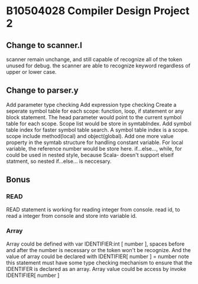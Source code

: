# B10504028 Compiler Design Project 2
## Change to scanner.l
scanner remain unchange, and still capable of recognize all of the token unused for debug.
the scanner are able to recognize keyword regardless of upper or lower case.
## Change to parser.y
Add parameter type checking
Add expression type checking
Create a seperate symbol table for each scope: function, loop, if statement or any block statement. The head parameter would point to the current symbol table for each scope. Scope list would be store in symtabIndex.
Add symbol table index for faster symbol table search.
A symbol table index is a scope. scope include method(local) and object(global).
Add one more value property in the symtab structure for handling constant variable. For local variable, the reference number would be store here.
if...else..., while, for could be used in nested style, because Scala- doesn't support elseif statment, so nested if...else... is neccesary.

## Bonus
### READ
READ statement is working for reading integer from console. read id, to read a integer from console and store into variable id.
### Array
Array could be defined with var IDENTIFIER:int [ number ], spaces before and after the number is necessary or the token won't be recognize.
And the value of array could be declared with
IDENTIFIER[ number ] = number
note this statement must have some type checking mechanism to ensure that the IDENTIFER is declared as an array.
Array value could be access by invoke IDENTIFIER[ number ]